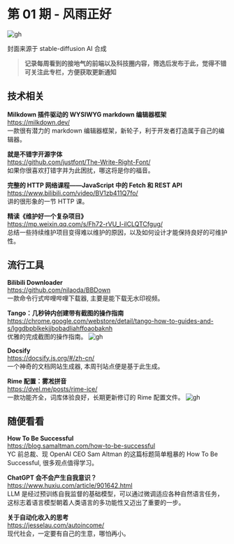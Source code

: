# 第 01 期 - 风雨正好
![gh](https://cdn.yct.ee/gh/BarryYangi/ObsStaticData@main/obsidian/1681536694000vdr30v.png)

封面来源于 stable-diffusion AI 合成

>**记录每周看到的接地气的前端以及科技圈内容，筛选后发布于此，觉得不错可关注此专栏，方便获取更新通知**

## 技术相关
**Milkdown 插件驱动的 WYSIWYG markdown 编辑器框架** \
https://milkdown.dev/ \
一款很有潜力的 markdown 编辑器框架，新轮子，利于开发者打造属于自己的编辑器。

**就是不错字开源字体** \
https://github.com/justfont/The-Write-Right-Font/ \
如果你很喜欢打错字并为此困扰，哪这将是你的福音。

**完整的 HTTP 网络课程——JavaScript 中的 Fetch 和 REST API** \
https://www.bilibili.com/video/BV1zb411Q7fo/ \
讲的很形象的一节 HTTP 课。

**精读《维护好一个复杂项目》** \
https://mp.weixin.qq.com/s/Fh72-rVU_I-ilCLQTCfgug/ \
总结一些持续维护项目变得难以维护的原因，以及如何设计才能保持良好的可维护性。
## 流行工具
**Bilibili Downloader** \
https://github.com/nilaoda/BBDown \
一款命令行式哔哩哔哩下载器, 主要是能下载无水印视频。

**Tango：几秒钟内创建带有截图的操作指南** \
https://chrome.google.com/webstore/detail/tango-how-to-guides-and-s/lggdbpblkekjjbobadliahffoaobaknh \
优雅的完成截图的操作指南。
![gh](https://cdn.yct.ee/gh/BarryYangi/ObsStaticData@main/obsidian/1680936161000j9bxe5.gif)

**Docsify** \
https://docsify.js.org/#/zh-cn/ \
一个神奇的文档网站生成器, 本周刊站点便是基于此生成。

**Rime 配置：雾凇拼音** \
https://dvel.me/posts/rime-ice/ \
一款功能齐全，词库体验良好，长期更新修订的 Rime 配置文件。
![gh](https://cdn.jsdelivr.net/gh/BarryYangi/ObsStaticData@main/obsidian/1680937115000leejxj.webp)

## 随便看看
**How To Be Successful** \
https://blog.samaltman.com/how-to-be-successful \
YC 前总裁、现 OpenAI CEO Sam Altman 的这篇标题简单粗暴的 How To Be Successful, 很多观点值得学习。

**ChatGPT 会不会产生自我意识？** \
https://www.huxiu.com/article/901642.html  
LLM 是经过预训练自我监督的基础模型，可以通过微调适应各种自然语言任务，这标志着语言模型朝着人类语言的多功能性又迈出了重要的一步。

**关于自动化收入的思考** \
https://jesselau.com/autoincome/ \
现代社会，一定要有自己的生意，哪怕再小。